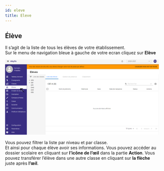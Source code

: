 ```yaml
---
id: eleve
title: Eleve
---
```


## Élève

Il s’agit de la liste de tous les élèves de votre établissement. <br />
Sur le menu de navigation bleue à gauche de votre ecran cliquez sur **Elève**

![img](../static/img/Eleve/Eleve1.PNG)

Vous pouvez filtrer la liste par niveau et par classe.<br />
Et ainsi pour chaque élève avoir ses informations.
Vous pouvez accéder au dossier scolaire en cliquant sur **l’icône de l’œil** dans la partie **Action**.
Vous pouvez transférer l’élève dans une autre classe en cliquant sur **la flèche** juste après **l’œil**.